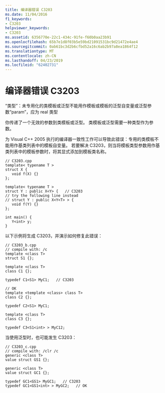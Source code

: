```yaml
---
title: 编译器错误 C3203
ms.date: 11/04/2016
f1_keywords:
- C3203
helpviewer_keywords:
- C3203
ms.assetid: 6356770e-22c1-434c-91fe-f60b0aa23b91
ms.openlocfilehash: 65b7e1d8f03b5e59bd21091531bc9d21472e4ae4
ms.sourcegitcommit: 0ab61bc3d2b6cfbd52a16c6ab2b97a8ea1864f12
ms.translationtype: MT
ms.contentlocale: zh-CN
ms.lasthandoff: 04/23/2019
ms.locfileid: "62402731"
---
```

# <a name="compiler-error-c3203"></a>编译器错误 C3203

“类型”：未专用化的类模板或泛型不能用作模板或模板的泛型自变量或泛型参数“param”，应为 real 类型

你传递了一个无效的参数到类模板或泛型。 类模板或泛型需要一种类型作为参数。

为 Visual C++ 2005 执行的编译器一致性工作可以导致此错误：专用的类模板不能用作基类列表中的模板自变量。 若要解决 C3203，则当将模板类型参数用作基类列表中的模板参数时，将其显式添加到模板类名称。

```
// C3203.cpp
template< typename T >
struct X {
   void f(X) {}
};

template< typename T >
struct Y : public X<Y> {   // C3203
// try the following line instead
// struct Y : public X<Y<T> > {
   void f(Y) {}
};

int main() {
   Y<int> y;
}
```

以下示例将生成 C3203，并演示如何修复此错误：

```
// C3203_b.cpp
// compile with: /c
template <class T>
struct S1 {};

template <class T>
class C1 {};

typedef C1<S1> MyC1;   // C3203

// OK
template <template <class> class T>
class C2 {};

typedef C2<S1> MyC1;

template <class T>
class C3 {};

typedef C3<S1<int> > MyC12;
```

当使用泛型时，也可能发生 C3203：

```
// C3203_c.cpp
// compile with: /clr /c
generic <class T>
value struct GS1 {};

generic <class T>
value struct GC1 {};

typedef GC1<GS1> MyGC1;   // C3203
typedef GC1<GS1<int> > MyGC2;   // OK
```